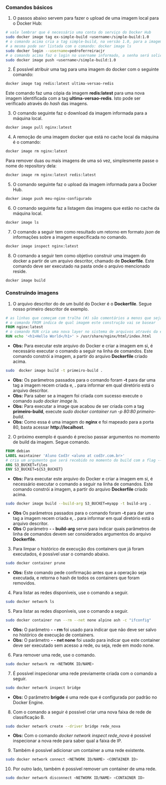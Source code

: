 ### Comandos básicos
 1. O passos abaixo servem para fazer o upload de uma imagem local para o Docker Hub:
```bash
# vale lembrar que é necessário uma conta do serviço do Docker Hub
sudo docker image tag ex-simple-build <username>/simple-build:1.0
# o comando acima cria a tag simple-build, na versão 1.0, para a imagem ex-simple-build
# a mesma pode ser listada com o comando: docker image ls
sudo docker login --username=pedroferreiracjr
# o comando acima faz o login no username informado, a senha será solicitada
sudo docker image push <username>/simple-build:1.0
```

 2. É possível atribuir uma tag para uma imagem do docker com o seguinte comando:
```bash
docker image tag redis:latest ultima-versao-redis
```
Este comando faz uma cópia da imagem **redis:latest** para uma nova imagem identificada com a tag **ultima-versao-redis**. Isto pode ser verificado através do *hash* das imagens.

 3. O comando seguinte faz o download da imagem informada para a máquina local.
```bash
docker image pull nginx:latest
```

 4. A remoção de uma imagem docker que está no cache local da máquina é o comando:
```bash
docker image rm nginx:latest
```
Para remover duas ou mais imagens de uma só vez, simplesmente passe o nome do repository dela:
```bash
docker image rm nginx:latest redis:latest
```

 5. O comando seguinte faz o upload da imagem informada para a Docker Hub.
```bash
docker image push meu-nginx-configurado
```

 6. O comando seguinte faz a listagem das imagens que estão no cache da máquina local.
```bash
docker image ls
```

 7. O comando a seguir tem como resultado um retorno em formato *json* de informações sobre a imagem especificada no comando.
```bash
docker image inspect nginx:latest
```

 8. O comando a seguir tem como objetivo construir uma imagem do docker a partir de um arquivo descritor, chamado de **Dockerfile**. Este comando deve ser executado na pasta onde o arquivo mencionado reside.
```bash
docker image build
```

### Construindo imagens
 1. O arquivo descritor do de um build do Docker é o **Dockerfile**. Segue nosso primeiro descritor de exemplo.
```dockerfile
# as linhas que começam com tralha (#) são comentários a menos que seja uma diretiva válida do docker
# o comando FROM indica de qual imagem este construção vai se basear
FROM nginx:latest
# o comando RUN cria uma nova layer no sistema de arquivos através da execução do comando informado
RUN echo '<h1>Hello World</h1>' > /usr/share/nginx/html/index.html
```
 - **Obs:** Para executar este arquivo do Docker e criar a imagem em si, é necessário executar o comando a seguir na linha de comandos. Este comando constrói a imagem, a partir do arquivo **Dockerfile** criado acima.
```bash
sudo  docker image build -t primeiro-build .
```
 - **Obs:** Os parâmetros passados para o comando foram **-t** para dar uma tag a imagem recem criada e, **.** para informar em qual diretório está o arquivo descritor.
 - **Obs:** Para saber se a imagem foi criada com sucesso execute o comando *sudo docker image ls*.
 - **Obs:** Para executar a image que acabou de ser criada com a tag **primeiro-build**, execute *sudo docker container run -p 80:80 primeiro-build*.
 - **Obs:** Como essa é uma imagem do **nginx** e foi mapeado para a porta 80, basta acessar **http://localhost**.

 2. O próximo exemplo é quando é preciso passar argumentos no momento de build da imagem. Segue comando.
```dockerfile
FROM debian
LABEL maintainer 'Aluno Cod3r <aluno at cod3r.com.br>'
# cria um argumento que será recebido no momento do build com a flag --build-arg
ARG S3_BUCKET=files
ENV S3_BUCKET=${S3_BUCKET}
```
 - **Obs:** Para executar este arquivo do Docker e criar a imagem em si, é necessário executar o comando a seguir na linha de comandos. Este comando constrói a imagem, a partir do arquivo **Dockerfile** criado acima.
```bash
sudo docker image build --build-arg S3_BUCKET=myapp -t build-arg .
```
 - **Obs** Os parâmetros passados para o comando foram **-t** para dar uma tag a imagem recem criada e, **.** para informar em qual diretório está o arquivo descritor.
 - **Obs** O parâmetro **- - build-arg** serve para indicar quais parâmetros de linha de comandos devem ser considerados argumentos do arquivo **Dockerfile**.

 3. Para limpar o histórico de execução dos containers que já foram executados, é possível usar o comando abaixo.
```bash
sudo docker container prune
```
- **Obs:** Este comando pede confirmação antes que a operação seja executada, e retorna o hash de todos os containers que foram removidos.

 4. Para listar as redes disponíveis, use o comando a seguir.
```bash
sudo docker network ls
```

 5. Para listar as redes disponíveis, use o comando a seguir.
```bash
sudo docker container run --rm --net none alpine ash -c "ifconfig"
```
 - **Obs:** O parâmetro **- - rm** foi usado para indicar que não deve ser salvo no histórico de execução de containers.
 - **Obs:** O parâmetro **- - net none** foi usado para indicar que este container deve ser executado sem acesso a rede, ou seja, rede em modo none.

 6. Para remover uma rede, use o comando.
```bash
sudo docker network rm <NETWORK ID/NAME>
```

 7. É possível inspecionar uma rede previamente criada com o comando a seguir.
```bash
sudo docker network inspect bridge
```
- **Obs:** O parâmetro **brigde** é uma rede que é configurada por padrão no Docker Engine.

 8. Com o comando a seguir é possível criar uma nova faixa de rede de classificação B.
```bash
sudo docker network create --driver bridge rede_nova
```
- **Obs:** Com o comando *docker network inspect rede_nova* é possível inspecionar a nova rede para saber qual a faixa de IP.

 9. Também é possível adicionar um container a uma rede existente.
```bash
sudo docker network connect <NETWORK ID/NAME> <CONTAINER ID>
```

 10. Por outro lado, também é possível remover um container de uma rede.
```bash
sudo docker network disconnect <NETWORK ID/NAME> <CONTAINER ID>
```
